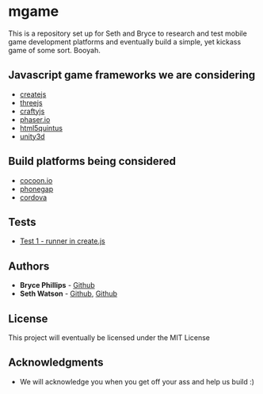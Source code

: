 # mgame

This is a repository set up for Seth and Bryce to research and test mobile game development platforms and eventually build a simple, yet kickass game of some sort. Booyah.

## Javascript game frameworks we are considering

* [createjs](http://www.createjs.com/)
* [threejs](http://threejs.org/)
* [craftyjs](http://craftyjs.com/)
* [phaser.io](http://phaser.io/)
* [html5quintus](http://www.html5quintus.com/)
* [unity3d](http://unity3d.com/)

## Build platforms being considered

* [cocoon.io](https://cocoon.io/)
* [phonegap](https://build.phonegap.com/)
* [cordova](http://cordova.apache.org/)

## Tests
* [Test 1 - runner in create.js](https://build.phonegap.com/apps/2166397/install/ECXBTrvuFBeqQwXxasp9)

## Authors

* **Bryce Phillips** - [Github](https://github.com/brycecold)
* **Seth Watson** - [Github](https://github.com/designlab87), [Github](https://github.com/spotsdev)

## License

This project will eventually be licensed under the MIT License

## Acknowledgments

* We will acknowledge you when you get off your ass and help us build :)
